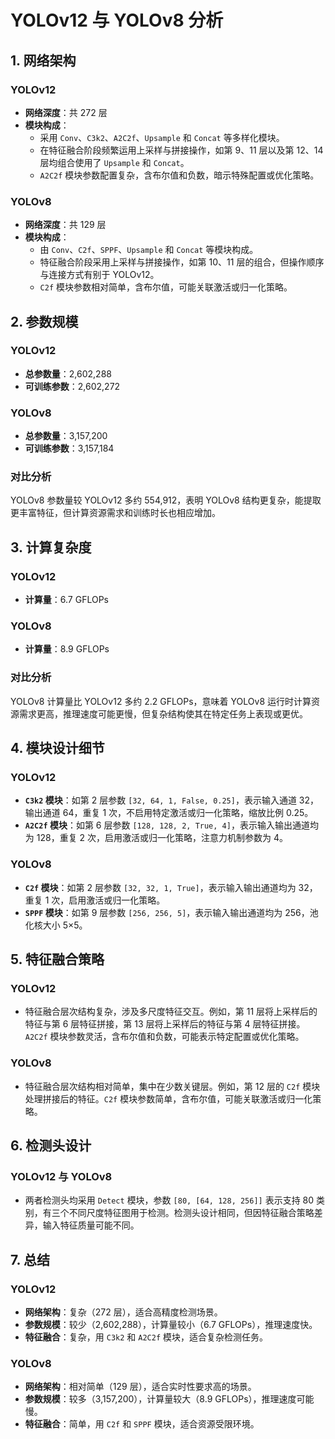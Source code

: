 # YOLOv12 与 YOLOv8 分析

## 1. 网络架构

### YOLOv12
- **网络深度**：共 272 层
- **模块构成**：
  - 采用 `Conv`、`C3k2`、`A2C2f`、`Upsample` 和 `Concat` 等多样化模块。
  - 在特征融合阶段频繁运用上采样与拼接操作，如第 9、11 层以及第 12、14 层均组合使用了 `Upsample` 和 `Concat`。
  - `A2C2f` 模块参数配置复杂，含布尔值和负数，暗示特殊配置或优化策略。

### YOLOv8
- **网络深度**：共 129 层
- **模块构成**：
  - 由 `Conv`、`C2f`、`SPPF`、`Upsample` 和 `Concat` 等模块构成。
  - 特征融合阶段采用上采样与拼接操作，如第 10、11 层的组合，但操作顺序与连接方式有别于 YOLOv12。
  - `C2f` 模块参数相对简单，含布尔值，可能关联激活或归一化策略。

## 2. 参数规模

### YOLOv12
- **总参数量**：2,602,288
- **可训练参数**：2,602,272

### YOLOv8
- **总参数量**：3,157,200
- **可训练参数**：3,157,184

### 对比分析
YOLOv8 参数量较 YOLOv12 多约 554,912，表明 YOLOv8 结构更复杂，能提取更丰富特征，但计算资源需求和训练时长也相应增加。

## 3. 计算复杂度

### YOLOv12
- **计算量**：6.7 GFLOPs

### YOLOv8
- **计算量**：8.9 GFLOPs

### 对比分析
YOLOv8 计算量比 YOLOv12 多约 2.2 GFLOPs，意味着 YOLOv8 运行时计算资源需求更高，推理速度可能更慢，但复杂结构使其在特定任务上表现或更优。

## 4. 模块设计细节

### YOLOv12
- **`C3k2` 模块**：如第 2 层参数 `[32, 64, 1, False, 0.25]`，表示输入通道 32，输出通道 64，重复 1 次，不启用特定激活或归一化策略，缩放比例 0.25。
- **`A2C2f` 模块**：如第 6 层参数 `[128, 128, 2, True, 4]`，表示输入输出通道均为 128，重复 2 次，启用激活或归一化策略，注意力机制参数为 4。

### YOLOv8
- **`C2f` 模块**：如第 2 层参数 `[32, 32, 1, True]`，表示输入输出通道均为 32，重复 1 次，启用激活或归一化策略。
- **`SPPF` 模块**：如第 9 层参数 `[256, 256, 5]`，表示输入输出通道均为 256，池化核大小 5×5。

## 5. 特征融合策略

### YOLOv12
- 特征融合层次结构复杂，涉及多尺度特征交互。例如，第 11 层将上采样后的特征与第 6 层特征拼接，第 13 层将上采样后的特征与第 4 层特征拼接。`A2C2f` 模块参数灵活，含布尔值和负数，可能表示特定配置或优化策略。

### YOLOv8
- 特征融合层次结构相对简单，集中在少数关键层。例如，第 12 层的 `C2f` 模块处理拼接后的特征。`C2f` 模块参数简单，含布尔值，可能关联激活或归一化策略。

## 6. 检测头设计

### YOLOv12 与 YOLOv8
- 两者检测头均采用 `Detect` 模块，参数 `[80, [64, 128, 256]]` 表示支持 80 类别，有三个不同尺度特征图用于检测。检测头设计相同，但因特征融合策略差异，输入特征质量可能不同。

## 7. 总结

### YOLOv12
- **网络架构**：复杂（272 层），适合高精度检测场景。
- **参数规模**：较少（2,602,288），计算量较小（6.7 GFLOPs），推理速度快。
- **特征融合**：复杂，用 `C3k2` 和 `A2C2f` 模块，适合复杂检测任务。

### YOLOv8
- **网络架构**：相对简单（129 层），适合实时性要求高的场景。
- **参数规模**：较多（3,157,200），计算量较大（8.9 GFLOPs），推理速度可能慢。
- **特征融合**：简单，用 `C2f` 和 `SPPF` 模块，适合资源受限环境。